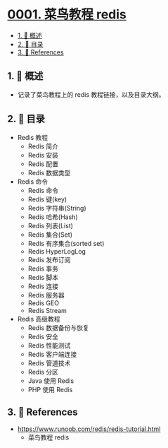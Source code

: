 # [0001. 菜鸟教程 redis](https://github.com/Tdahuyou/TNotes.redis/tree/main/notes/0001.%20%E8%8F%9C%E9%B8%9F%E6%95%99%E7%A8%8B%20redis)

<!-- region:toc -->

- [1. 📝 概述](#1--概述)
- [2. 📒 目录](#2--目录)
- [3. 🔗 References](#3--references)

<!-- endregion:toc -->

## 1. 📝 概述

- 记录了菜鸟教程上的 redis 教程链接，以及目录大纲。

## 2. 📒 目录

- Redis 教程
  - Redis 简介
  - Redis 安装
  - Redis 配置
  - Redis 数据类型
- Redis 命令
  - Redis 命令
  - Redis 键(key)
  - Redis 字符串(String)
  - Redis 哈希(Hash)
  - Redis 列表(List)
  - Redis 集合(Set)
  - Redis 有序集合(sorted set)
  - Redis HyperLogLog
  - Redis 发布订阅
  - Redis 事务
  - Redis 脚本
  - Redis 连接
  - Redis 服务器
  - Redis GEO
  - Redis Stream
- Redis 高级教程
  - Redis 数据备份与恢复
  - Redis 安全
  - Redis 性能测试
  - Redis 客户端连接
  - Redis 管道技术
  - Redis 分区
  - Java 使用 Redis
  - PHP 使用 Redis

## 3. 🔗 References

- https://www.runoob.com/redis/redis-tutorial.html
  - 菜鸟教程 redis
